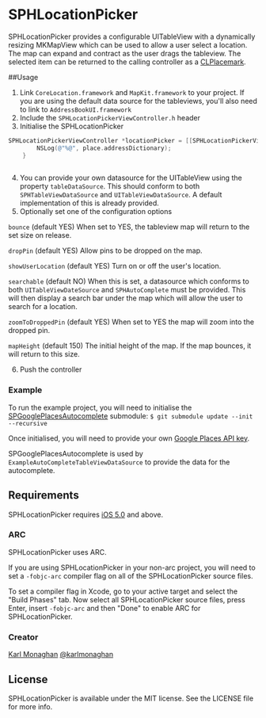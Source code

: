 SPHLocationPicker
===============

SPHLocationPicker provides a configurable UITableView with a dynamically resizing MKMapView which can be used to allow a user select a location. The map can expand and contract as the user drags the tableview. The selected item can be returned to the calling controller as a [CLPlacemark](http://developer.apple.com/library/ios/#documentation/CoreLocation/Reference/CLPlacemark_class/Reference/Reference.html).

##Usage

1. Link `CoreLocation.framework` and `MapKit.framework` to your project. If you are using the default data source for the tableviews, you'll also need to link to `AddressBookUI.framework`
2. Include the `SPHLocationPickerViewController.h` header
3. Initialise the SPHLocationPicker
```objective-c
SPHLocationPickerViewController *locationPicker = [[SPHLocationPickerViewController alloc] initWithSucess:^(CLPlacemark *place){
        NSLog(@"%@", place.addressDictionary);
    }
                                                                                                    onFailure:nil];
```
4. You can provide your own datasource for the UITableView using the property `tableDataSource`. This should conform to both `SPHTableViewDataSource` and `UITableViewDataSource`. A default implementation of this is already provided.
5. Optionally set one of the configuration options

`bounce` (default YES) When set to YES, the tableview map will return to the set size on release.

`dropPin` (default YES) Allow pins to be dropped on the map.

`showUserLocation` (default YES) Turn on or off the user's location.

`searchable` (default NO) When this is set, a datasource which conforms to both `UITableViewDateSource` and `SPHAutoComplete` must be provided. This will then display a search bar under the map which will allow the user to search for a location.
 
`zoomToDroppedPin` (default YES) When set to YES the map will zoom into the dropped pin.

`mapHeight` (default 150) The initial height of the map. If the map bounces, it will return to this size.

6. Push the controller

### Example
To run the example project, you will need to initialise the [SPGooglePlacesAutocomplete](https://github.com/spoletto/SPGooglePlacesAutocomplete) submodule:
`$ git submodule update --init --recursive`

Once initialised, you will need to provide your own [Google Places API key](https://developers.google.com/places/documentation/).
 
SPGooglePlacesAutocomplete is used by `ExampleAutoCompleteTableViewDataSource` to provide the data for the autocomplete. 

## Requirements

SPHLocationPicker requires [iOS 5.0](http://developer.apple.com/library/ios/#releasenotes/General/WhatsNewIniPhoneOS/Articles/iPhoneOS4.html) and above.

### ARC

SPHLocationPicker uses ARC.

If you are using SPHLocationPicker in your non-arc project, you will need to set a `-fobjc-arc` compiler flag on all of the SPHLocationPicker source files.

To set a compiler flag in Xcode, go to your active target and select the "Build Phases" tab. Now select all SPHLocationPicker source files, press Enter, insert `-fobjc-arc` and then "Done" to enable ARC for SPHLocationPicker.

### Creator

[Karl Monaghan](http://github.com/kmonaghan)
[@karlmonaghan](https://twitter.com/karlmonaghan)
 
## License
SPHLocationPicker is available under the MIT license. See the LICENSE file for more info.